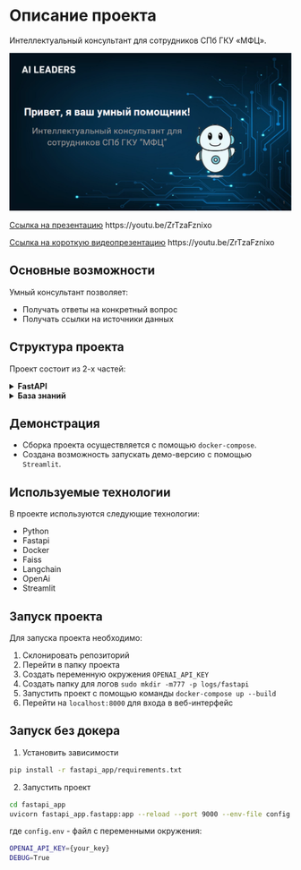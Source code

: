 # Описание проекта
Интеллектуальный консультант для сотрудников СПб ГКУ «МФЦ».


![AI_Leaders](AI_Leaders.png)

[Ссылка на презентацию]([[http://31.129.97.70:8501](https://github.com/JuliaLapova/AI-Assistant/blob/main/AI_Leaders_v4.pdf)]/)
https://youtu.be/ZrTzaFznixo

[Ссылка на короткую видеопрезентацию]([http://31.129.97.70:8501](https://youtu.be/ZrTzaFznixo)/)
https://youtu.be/ZrTzaFznixo

## Основные возможности
Умный консультант позволяет:
* Получать ответы на конкретный вопрос
* Получать ссылки на источники данных

## Структура проекта

Проект состоит из 2-х частей:
<details>
  <summary><b><strong>FastAPI</strong></b></summary>
  FastAPI приложение, которое предоставляет доступ к боту и базе знаний. 
</details>

<details>
  <summary><b><strong>База знаний</strong></b></summary>
В базе знаний хранится индекс для поиска ответов на вопросы, связанные с услугами оказываемыми СПб ГКУ «МФЦ».
</details>

## Демонстрация
* Сборка проекта осуществляется с помощью `docker-compose`.
* Создана возможность запускать демо-версию с помощью `Streamlit`.

## Используемые технологии
В проекте используются следующие технологии:
* Python
* Fastapi
* Docker
* Faiss
* Langchain
* OpenAi
* Streamlit

## Запуск проекта
Для запуска проекта необходимо:
1. Склонировать репозиторий
2. Перейти в папку проекта
3. Создать переменную окружения `OPENAI_API_KEY`
4. Создать папку для логов `sudo mkdir -m777 -p logs/fastapi`
5. Запустить проект с помощью команды `docker-compose up --build`
6. Перейти на `localhost:8000` для входа в веб-интерфейс

## Запуск без докера
1. Установить зависимости
```bash
pip install -r fastapi_app/requirements.txt
```
2. Запустить проект
```bash
cd fastapi_app
uvicorn fastapi_app.fastapp:app --reload --port 9000 --env-file config.env
```
где `config.env` - файл с переменными окружения:
```bash
OPENAI_API_KEY={your_key}
DEBUG=True
```

